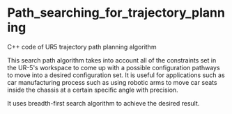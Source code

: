 # Path_searching_for_trajectory_planning
C++ code of UR5 trajectory path planning algorithm 

This search path algorithm takes into account all of the constraints set in the UR-5's workspace to come up with a possible
configuration pathways to move into a desired configuration set. 
It is useful for applications such as car manufacturing process such as using robotic arms to move car seats inside the chassis at a certain specific angle with precision. 

It uses breadth-first search algorithm to achieve the desired result.
